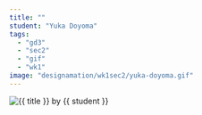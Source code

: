 ```yaml
---
title: ""
student: "Yuka Doyoma"
tags:
  - "gd3"
  - "sec2"
  - "gif"
  - "wk1"
image: "designamation/wk1sec2/yuka-doyoma.gif"
---
```


<img src="{{urls.media}}/{{ image }}" alt="{{ title }}"/>
by {{ student }}

